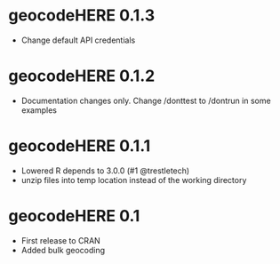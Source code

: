 
# geocodeHERE 0.1.3
* Change default API credentials

# geocodeHERE 0.1.2
* Documentation changes only. Change /donttest to /dontrun in some examples

# geocodeHERE 0.1.1
* Lowered R depends to 3.0.0 (#1 @trestletech)
* unzip files into temp location instead of the working directory

# geocodeHERE 0.1  
* First release to CRAN
* Added bulk geocoding
